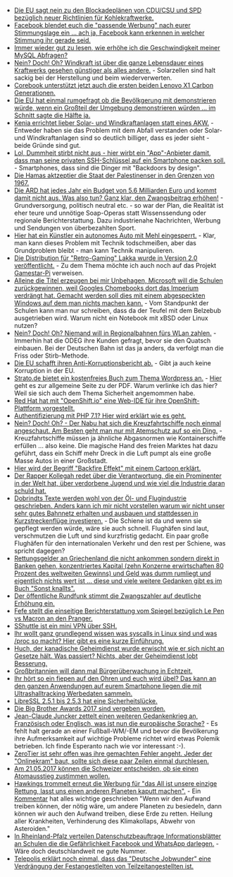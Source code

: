 * [Die EU sagt nein zu den Blockadeplänen von CDU/CSU und SPD bezüglich neuer Richtlinien für Kohlekraftwerke.](http://www.sonnenseite.com/de/politik/eu-beschliesst-neue-standards-fuer-kohlekraftwerke.html)
* [Facebook blendet euch die "passende Werbung" nach eurer Stimmungslage ein ... ach ja, Facebook kann erkennen in welcher Stimmung ihr gerade seid.](https://blog.fefe.de/?ts=a7f82f7c)
* [Immer wieder gut zu lesen, wie erhöhe ich die Geschwindigkeit meiner MySQL Abfragen?](https://opensource.com/article/17/5/speed-your-mysql-queries-300-times)
* [Nein? Doch! Oh? Windkraft ist über die ganze Lebensdauer eines Kraftwerks gesehen günstiger als alles andere.](http://www.sonnenseite.com/de/wissenschaft/forscher-windkraft-ist-am-ende-guenstiger.html) - Solarzellen sind halt sackig bei der Herstellung und beim wiederverwerten.
* [Corebook unterstützt jetzt auch die ersten beiden Lenovo X1 Carbon Generationen.](http://www.phoronix.com/scan.php?page=news_item&px=X1-Carbon-Gen1-Coreboot)
* [Die EU hat einmal rumgefragt ob die Bevölkgerung mit demonstrieren würde, wenn ein Großteil der Umgebung demonstrieren würden ... im Schnitt sagte die Hälfte ja.](https://blog.fefe.de/?ts=a7f89bfd)
* [Kenia errichtet lieber Solar- und Windkraftanlagen statt eines AKW.](http://www.sonnenseite.com/de/wirtschaft/vorbildliche-oekostrom-offensive-in-ostafrika.html) - Entweder haben sie das Problem mit dem Abfall verstanden oder Solar- und Windkraftanlagen sind so deutlich billiger, dass es jeder sieht - beide Gründe sind gut.
* [Lol, Dummheit stirbt nicht aus - hier wirbt ein "App"-Anbieter damit, dass man seine privaten SSH-Schlüssel auf ein Smartphone packen soll.](https://krypt.co/) - Smartphones, dass sind die Dinger mit "Backdoors by design".
* [Die Hamas aktzeptier die Staat der Palestinenser in den Grenzen von 1967.](http://www.aljazeera.com/news/2017/05/hamas-accepts-palestinian-state-1967-borders-170501114309725.html)
* [Die ARD hat jedes Jahr ein Budget von 5.6 Milliarden Euro und kommt damit nicht aus. Was also tun? Ganz klar, den Zwangsbeitrag erhöhen!](https://www.heise.de/newsticker/meldung/ARD-bekommt-deutlich-weniger-Geld-aus-dem-Rundfunkbeitrag-3700977.html) - Grundversorgung, politisch neutral etc. - so war der Plan, die Realität ist eher teure und unnötige Soap-Operas statt Wissenssendung oder regionale Berichterstattung. Dazu industrienahe Nachrichten, Werbung und Sendungen von überbezahlten Sport.
* [Hier hat ein Künstler ein autonomes Auto mit Mehl eingesperrt.](http://nerdist.com/trap-a-self-driving-car/) - Klar, man kann dieses Problem mit Technik todschmeißen, aber das Grundproblem bleibt - man kann Technik manipulieren.
* [Die Distribution für "Retro-Gaming" Lakka wurde in Version 2.0 veröffentlicht.](http://www.lakka.tv/articles/2017/04/28/lakka-20-stable-release/) - Zu dem Thema möchte ich auch noch auf das Projekt [Gamestar-Pi](https://github.com/bite-your-idols/Gamestarter-Pi) verweisen.
* [Alleine die Titel erzeugen bei mir Unbehagen, Microsoft will die Schulen zurückgewinnen, weil Googles Chomebooks dort das Imperium verdrängt hat. Gemacht werden soll dies mit einem abgespeckten Windows auf dem man nichts machen kann.](https://www.heise.de/newsticker/meldung/Microsoft-will-mit-Windows-10-S-die-Schulen-zurueckgewinnen-3701409.html) - Vom Standpunkt der Schulen kann man nur schreiben, dass da der Teufel mit dem Belzebub ausgetrieben wird. Warum nicht ein Notebook mit xBSD oder Linux nutzen?
* [Nein? Doch! Oh? Niemand will in Regionalbahnen fürs WLan zahlen.](https://www.golem.de/news/odeg-nutzer-wollen-fuer-wlan-in-regionalbahn-nicht-zahlen-1705-127601.html) - Immerhin hat die ODEG ihre Kunden gefragt, bevor sie den Quatsch einbauen. Bei der Deutschen Bahn ist das ja anders, da verfolgt man die Friss oder Stirb-Methode.
* [Die EU schafft ihren Anti-Korruptionsbericht ab.](http://www.lto.de/recht/nachrichten/n/anti-korruption-bericht-offener-brief-rechtswissenschaftler-kritik-plaene-eu/) - Gibt ja auch keine Korruption in der EU.
* [Strato.de bietet ein kostenfreies Buch zum Thema Wordpress an.](https://strato.de/blog/wp-content/uploads/2017/04/STRATO-Wordpress-fuer-Einsteiger.pdf) - [Hier](https://strato.de/blog/gratis-e-book-wordpress-fuer-einsteiger/) geht es zur allgemeine Seite zu der PDF. Warum verlinke ich das hier? Weil sie sich auch dem Thema Sicherheit angemommen habe.
* [Red Hat hat mit "OpenShift.io" eine Web-IDE für ihre OpenShift-Plattform vorgestellt.](https://www.heise.de/newsticker/meldung/Red-Hat-veroeffentlicht-Online-IDE-zur-Entwicklung-Container-basierter-Anwendungen-3701590.html)
* [Authentifizierung mit PHP 7.1? Hier wird erklärt wie es geht.](http://www.zimuel.it/blog/authenticated-encrypt-with-openssl-and-php-7-1)
* [Nein? Doch! Oh? - Der Nabu hat sich die Kreuzfahrtschiffe noch einmal angeschaut. Am Besten geht man nur mit Atemschutz auf so ein Ding.](http://www.sonnenseite.com/de/wirtschaft/dicke-luft-bei-kreuzfahrten.html) - Kreuzfahrtschiffe müssen ja ähnliche Abgasnormen wie Kontainerschiffe erfüllen ... also keine. Die magische Hand des freien Marktes hat dazu geführt, dass ein Schiff mehr Dreck in die Luft pumpt als eine große Masse Autos in einer Großstadt.
* [Hier wird der Begriff "Backfire Effekt" mit einem Cartoon erklärt.](http://theoatmeal.com/comics/believe)
* [Der Rapper Kollegah redet über die Verantwortung, die ein Prominenter in der Welt hat, über verdorbene Jugend und wie viel die Industrie daran schuld hat.](https://www.youtube.com/watch?v=fzIQUSFzfp8)
* [Dobrindts Texte werden wohl von der Öl- und Flugindustrie geschrieben. Anders kann ich mir nicht vorstellen warum wir nicht unser sehr gutes Bahnnetz erhalten und ausbauen und stattdessen in Kurzstreckenflüge investieren.](http://www.sonnenseite.com/de/politik/dobrindts-luftverkehrskonzept-ist-dokument-politischen-versagens-und-verweigerns.html) - Die Schiene ist da und wenn sie gepflegt werden würde, wäre sie auch schnell. Flughäfen sind laut, verschmutzen die Luft und sind kurzfristig gedacht. Ein paar große Flughäfen für den internationalen Verkehr und den rest per Schiene, was spricht dagegen?
* [Rettungsgelder an Griechenland die nicht ankommen sondern direkt in Banken gehen, konzentriertes Kapital (zehn Konzerne erwirtschaften 80 Prozent des weltweiten Gewinns) und Geld was dumm rumliegt und eigentlich nichts wert ist ... diese und viele weitere Gedanken gibt es im Buch "Sonst knallts".](https://www.heise.de/tp/features/Ohne-Zins-und-Verstand-Bekannte-Krisen-weiter-koechelnd-3702330.html)
* [Der öffentliche Rundfunk stimmt die Zwangszahler auf deutliche Erhöhung ein.](https://www.heise.de/newsticker/meldung/Finanzchef-Rundfunkbeitrag-koennte-in-ungewohnter-Groessenordnung-steigen-3703144.html)
* [Fefe stellt die einseitige Berichterstattung vom Spiegel bezüglich Le Pen vs Macron an den Pranger.](https://blog.fefe.de/?ts=a7f4208c)
* [SShuttle ist ein mini VPN über SSH.](https://www.pro-linux.de/kurztipps/2/1877/sshuttle-mini-vpn-per-ssh.html)
* [Ihr wollt ganz grundlegend wissen was syscalls in Linux sind und was /proc so macht? Hier gibt es eine kurze Einführung.](https://opensource.com/article/17/5/beginners-guide-syscalls)
* [Huch, der kanadische Geheimdienst wurde erwischt wie er sich nicht an Gesetze hält. Was passiert? Nichts, aber der Geheimdienst lobt Besserung.](https://www.heise.de/newsticker/meldung/Kanadas-Geheimdienst-nutzt-IMSI-Catcher-nicht-ohne-Genehmigung-vorerst-3703616.html)
* [Großbritannien will dann mal Bürgerüberwachung in Echtzeit.](https://www.heise.de/newsticker/meldung/Grossbritannien-Plaene-fuer-massive-Ueberwachung-in-Echtzeit-geleakt-3703737.html)
* [Ihr hört so ein fiepen auf den Ohren und euch wird übel? Das kann an den ganzen Anwendungen auf eurem Smartphone liegen die mit Ultrashalltracking Werbedaten sammeln.](https://www.golem.de/news/fernsehwerbung-230-android-apps-unterstuetzen-tracking-per-ultraschall-1705-127654.html)
* [LibreSSL 2.5.1 bis 2.5.3 hat eine Sicherheitslücke.](http://seclists.org/oss-sec/2017/q2/145)
* [Die Big Brother Awards 2017 sind vergeben worden.](https://www.heise.de/newsticker/meldung/Big-Brother-Awards-Mitten-im-Leben-von-Schnuefflern-umgeben-3704546.html)
* [Jean-Claude Juncker zettelt einen weiteren Gedankenkrieg an, Französisch oder Englisch, was ist nun die europäische Sprache?](https://www.heise.de/tp/features/Juncker-Englisch-wird-an-Bedeutung-in-Europa-verlieren-3704586.html) - Es fehlt halt gerade an einer Fußball-WM/-EM und bevor die Bevölkerung ihre Aufmerksamkeit auf wichtige Probleme richtet wird etwas Polemik betrieben. Ich finde Esperanto nach wie vor interessant :-).
* [ZeroTier ist sehr offen was ihre gemachten Fehler angeht. Jeder der "Onlinekram" baut, sollte sich diese paar Zeilen einmal durchlesen.](https://www.zerotier.com/blog/2017-05-05-theleak.shtml)
* [Am 21.05.2017 können die Schweizer entscheiden, ob sie einen Atomausstieg zustimmen wollen.](http://www.sonnenseite.com/de/politik/schweizer-atomausstiegs-volksbegehren.html)
* [Hawkings trommelt erneut die Werbung für "das All ist unsere einzige Rettung, lasst uns einen anderen Planeten kaputt machen".](https://www.heise.de/newsticker/meldung/Hawking-haelt-Erde-in-100-Jahren-fuer-unbewohnbar-3704793.html) - Ein [Kommentar](https://www.heise.de/forum/heise-online/News-Kommentare/Hawking-haelt-Erde-in-100-Jahren-fuer-unbewohnbar/Neil-deGrasse-Tyson-hat-dazu-schon-alles-gesagt/posting-30351925/show/) hat alles wichtige geschrieben "Wenn wir den Aufwand treiben können, der nötig wäre, um andere Planeten zu besiedeln, dann können wir auch den Aufwand treiben, diese Erde zu retten. Heilung aller Krankheiten, Verhinderung des Klimakollaps, Abwehr von Asteroiden."
* [In Rheinland-Pfalz verteilen Datenschutzbeauftrage Informationsblätter an Schulen die die Gefährlichkeit Facebook und WhatsApp darlegen.](https://www.heise.de/newsticker/meldung/Datenschutzbeauftragter-warnt-vor-WhatsApp-Co-an-Schulen-3704816.html) - Wäre doch deutschlandweit ne gute Nummer.
* [Telepolis erklärt noch einmal, dass das "Deutsche Jobwunder" eine Verdrängung der Festangestlelten von Teilzeitangestellten ist.](https://www.heise.de/tp/features/Wie-steht-es-wirklich-um-das-deutsche-Jobwunder-3701936.html)
